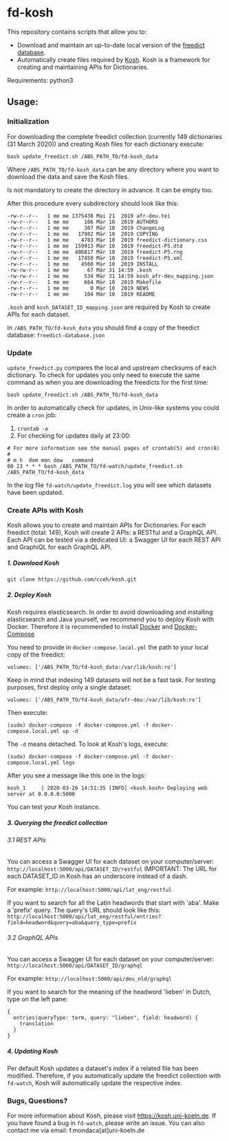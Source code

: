 # fd-kosh   

This repository contains scripts that allow you to: 
- Download and maintain an up-to-date local version of the [freedict database](https://freedict.org/freedict-database.json).
- Automatically create files required by [Kosh](http://kosh.uni-koeln.de). Kosh is a framework for creating and maintaining APIs for Dictionaries.

Requirements: python3

## Usage:

### Initialization

For downloading the complete freedict collection (currently 149 dictionaries (31 March 2020)) and creating Kosh files 
for each dictionary execute:

`bash update_freedict.sh /ABS_PATH_TO/fd-kosh_data`

Where `/ABS_PATH_TO/fd-kosh_data` can be any directory where you want to download the data and save the Kosh files.

Is not mandatory to create the directory in advance. It can be empty too.

After this procedure every subdirectory should look like this:

```
-rw-r--r--   1 me me 1375438 Mai 21  2019 afr-deu.tei
-rw-r--r--   1 me me     106 Mär 10  2019 AUTHORS
-rw-r--r--   1 me me     307 Mär 10  2019 ChangeLog
-rw-r--r--   1 me me   17982 Mär 10  2019 COPYING
-rw-r--r--   1 me me    4783 Mär 10  2019 freedict-dictionary.css
-rw-r--r--   1 me me  159913 Mär 10  2019 freedict-P5.dtd
-rw-r--r--   1 me me  406817 Mär 10  2019 freedict-P5.rng
-rw-r--r--   1 me me   17450 Mär 10  2019 freedict-P5.xml
-rw-r--r--   1 me me    4560 Mär 10  2019 INSTALL
-rw-rw-r--   1 me me      67 Mär 31 14:59 .kosh
-rw-rw-r--   1 me me     534 Mär 31 14:59 kosh_afr-deu_mapping.json
-rw-r--r--   1 me me     664 Mär 10  2019 Makefile
-rw-r--r--   1 me me       0 Mär 10  2019 NEWS
-rw-r--r--   1 me me     104 Mär 10  2019 README
```
`.kosh` and `kosh_DATASET_ID_mapping.json` are required by Kosh to create APIs for each dataset.

In `/ABS_PATH_TO/fd-kosh_data` you should find a copy of the freedict database: `freedict-database.json`

### Update

`update_freedict.py` compares the local and upstream checksums of each dictionary. 
To check for updates you only need to execute the same command as when you are downloading the freedicts for the first time:

`bash update_freedict.sh /ABS_PATH_TO/fd-kosh_data`

In order to automatically check for updates, in Unix-like systems you could create a `cron` job:

1. `crontab -e`
2. For checking for updates daily at 23:00: 
```
# For more information see the manual pages of crontab(5) and cron(8)
#
# m h  dom mon dow   command
00 23 * * * bash /ABS_PATH_TO/fd-watch/update_freedict.sh /ABS_PATH_TO/fd-kosh_data

```

In the log file `fd-watch/update_freedict.log` you will see which datasets have been updated.

### Create APIs with Kosh

Kosh allows you to create and maintain APIs for Dictionaries. 
For each freedict (total: 149), Kosh will create 2 APIs: a RESTful and a GraphQL API.
Each API can be tested via a dedicated UI: a Swagger UI for each REST API and GraphiQL for each GraphQL API.

##### 1. Download Kosh

`git clone https://github.com/cceh/kosh.git`

##### 2. Deploy Kosh

Kosh requires elasticsearch. In order to avoid downloading and installing elasticsearch and Java yourself, we recommend you to
deploy Kosh with Docker. Therefore it is recommended to install [Docker](https://docs.docker.com/install/) and [Docker-Compose](https://docs.docker.com/compose/install/)

You need to provide in `docker-compose.local.yml` the path to your local copy of the freedict:

`volumes: ['/ABS_PATH_TO/fd-kosh_data:/var/lib/kosh:ro']`

Keep in mind that indexing 149 datasets will not be a fast task. For testing purposes, first deploy only a single dataset:

`volumes: ['/ABS_PATH_TO/fd-kosh_data/afr-deu:/var/lib/kosh:ro']`

Then execute:

`(sudo) docker-compose -f docker-compose.yml -f docker-compose.local.yml up -d`

The `-d` means detached. To look at Kosh's logs, execute:

`(sudo) docker-compose -f docker-compose.yml -f docker-compose.local.yml logs`

After you see a message like this one in the logs:

`kosh_1     | 2020-03-26 14:51:35 [INFO] <kosh.kosh> Deploying web server at 0.0.0.0:5000`

You can test your Kosh instance.

##### 3. Querying the freedict collection

###### 3.1 REST APIs

You can access a Swagger UI for each dataset on your computer/server: `http://localhost:5000/api/DATASET_ID/restful`
IMPORTANT: The URL for each DATASET_ID in Kosh has an underscore instead of a dash.

For example: `http://localhost:5000/api/lat_eng/restful`

If you want to search for all the Latin headwords that start with 'aba'. Make a 'prefix' query. The query's URL should look like this:
`http://localhost:5000/api/lat_eng/restful/entries?field=headword&query=aba&query_type=prefix`

###### 3.2 GraphQL APIs

You can access a Swagger UI for each dataset on your computer/server: `http://localhost:5000/api/DATASET_ID/graphql`

For example: `http://localhost:5000/api/deu_nld/graphql`

If you want to search for the meaning of the headword 'lieben' in Dutch, type on the left pane:

```
{
  entries(queryType: term, query: "lieben", field: headword) {
    translation
  }
}

```
##### 4. Updating Kosh

Per default Kosh updates a dataset's index if a related file has been modified. Therefore, if you automatically update 
the freedict collection with `fd-watch`, Kosh will automatically update the respective index.
 
 
### Bugs, Questions?
For more information about Kosh, please visit https://kosh.uni-koeln.de. If you have found a bug in `fd-watch`, please write an issue. You can also contact me via email: f.mondaca[at]uni-koeln.de




 

